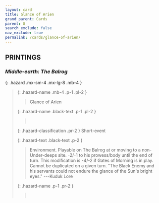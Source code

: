 ```yaml
---
layout: card
title: Glance of Arien
grand_parent: Cards
parent: G
search_exclude: false
nav_exclude: true
permalink: /cards/glance-of-arien/
---
```


## PRINTINGS


### _Middle-earth: The Balrog_

{: .hazard .mx-sm-4 .mx-lg-8 .mb-4 }
> {: .hazard-name .mb-4 .p-1 .pl-2 }
> > <div class="hazard-mp"></div>
> > <div class="card-name">Glance of Arien</div>
>
> {: .hazard-name .black-text .p-1 .pl-2 }
> > &nbsp;
>
> {: .hazard-classification .pr-2 }
> Short-event
>
> {: .hazard-text .black-text .p-2 }
> > Environment. Playable on The Balrog at or moving to a non-Under-deeps site. -2/-1 to his prowess/body until the end of turn. This modification is -4/-2 if Gates of Morning is in play. Cannot be duplicated on a given turn.   "The Black Enemy and his servants could not endure the glance of the Sun's bright eyes."  ---Kuduk Lore 
>
> {: .hazard-name .p-1 .pr-2 }
> > <div class="card-shield"></div>
> > <div class="card-corruption">&nbsp;</div>

